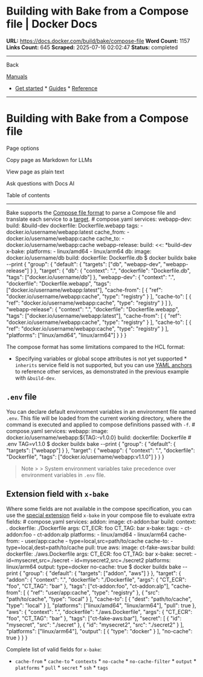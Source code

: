 # Building with Bake from a Compose file | Docker Docs

**URL:** https://docs.docker.com/build/bake/compose-file
**Word Count:** 1157
**Links Count:** 645
**Scraped:** 2025-07-16 02:02:47
**Status:** completed

---

Back

[Manuals](https://docs.docker.com/manuals/)

  * [Get started](https://docs.docker.com/get-started/)   * [Guides](https://docs.docker.com/guides/)   * [Reference](https://docs.docker.com/reference/)

* * *

# Building with Bake from a Compose file

Page options

Copy page as Markdown for LLMs

View page as plain text

Ask questions with Docs AI

Table of contents

* * *

Bake supports the [Compose file format](https://docs.docker.com/reference/compose-file/) to parse a Compose file and translate each service to a [target](https://docs.docker.com/build/bake/reference/#target).               # compose.yaml     services:       webapp-dev:         build: &build-dev           dockerfile: Dockerfile.webapp           tags:             - docker.io/username/webapp:latest           cache_from:             - docker.io/username/webapp:cache           cache_to:             - docker.io/username/webapp:cache            webapp-release:         build:           <<: *build-dev           x-bake:             platforms:               - linux/amd64               - linux/arm64            db:         image: docker.io/username/db         build:           dockerfile: Dockerfile.db               $ docker buildx bake --print                    {       "group": {         "default": {           "targets": ["db", "webapp-dev", "webapp-release"]         }       },       "target": {         "db": {           "context": ".",           "dockerfile": "Dockerfile.db",           "tags": ["docker.io/username/db"]         },         "webapp-dev": {           "context": ".",           "dockerfile": "Dockerfile.webapp",           "tags": ["docker.io/username/webapp:latest"],           "cache-from": [             {               "ref": "docker.io/username/webapp:cache",               "type": "registry"             }           ],           "cache-to": [             {               "ref": "docker.io/username/webapp:cache",               "type": "registry"             }           ]         },         "webapp-release": {           "context": ".",           "dockerfile": "Dockerfile.webapp",           "tags": ["docker.io/username/webapp:latest"],           "cache-from": [             {               "ref": "docker.io/username/webapp:cache",               "type": "registry"             }           ],           "cache-to": [             {               "ref": "docker.io/username/webapp:cache",               "type": "registry"             }           ],           "platforms": ["linux/amd64", "linux/arm64"]         }       }     }

The compose format has some limitations compared to the HCL format:

  * Specifying variables or global scope attributes is not yet supported   * `inherits` service field is not supported, but you can use [YAML anchors](https://docs.docker.com/reference/compose-file/fragments/) to reference other services, as demonstrated in the previous example with `&build-dev`.

## `.env` file

You can declare default environment variables in an environment file named `.env`. This file will be loaded from the current working directory, where the command is executed and applied to compose definitions passed with `-f`.               # compose.yaml     services:       webapp:         image: docker.io/username/webapp:${TAG:-v1.0.0}         build:           dockerfile: Dockerfile               # .env     TAG=v1.1.0               $ docker buildx bake --print                    {       "group": {         "default": {           "targets": ["webapp"]         }       },       "target": {         "webapp": {           "context": ".",           "dockerfile": "Dockerfile",           "tags": ["docker.io/username/webapp:v1.1.0"]         }       }     }

> Note >  > System environment variables take precedence over environment variables in `.env` file.

## Extension field with `x-bake`

Where some fields are not available in the compose specification, you can use the [special extension](https://docs.docker.com/reference/compose-file/extension/) field `x-bake` in your compose file to evaluate extra fields:               # compose.yaml     services:       addon:         image: ct-addon:bar         build:           context: .           dockerfile: ./Dockerfile           args:             CT_ECR: foo             CT_TAG: bar           x-bake:             tags:               - ct-addon:foo               - ct-addon:alp             platforms:               - linux/amd64               - linux/arm64             cache-from:               - user/app:cache               - type=local,src=path/to/cache             cache-to:               - type=local,dest=path/to/cache             pull: true            aws:         image: ct-fake-aws:bar         build:           dockerfile: ./aws.Dockerfile           args:             CT_ECR: foo             CT_TAG: bar           x-bake:             secret:               - id=mysecret,src=./secret               - id=mysecret2,src=./secret2             platforms: linux/arm64             output: type=docker             no-cache: true               $ docker buildx bake --print                    {       "group": {         "default": {           "targets": ["addon", "aws"]         }       },       "target": {         "addon": {           "context": ".",           "dockerfile": "./Dockerfile",           "args": {             "CT_ECR": "foo",             "CT_TAG": "bar"           },           "tags": ["ct-addon:foo", "ct-addon:alp"],           "cache-from": [             {               "ref": "user/app:cache",               "type": "registry"             },             {               "src": "path/to/cache",               "type": "local"             }           ],           "cache-to": [             {               "dest": "path/to/cache",               "type": "local"             }           ],           "platforms": ["linux/amd64", "linux/arm64"],           "pull": true         },         "aws": {           "context": ".",           "dockerfile": "./aws.Dockerfile",           "args": {             "CT_ECR": "foo",             "CT_TAG": "bar"           },           "tags": ["ct-fake-aws:bar"],           "secret": [             {               "id": "mysecret",               "src": "./secret"             },             {               "id": "mysecret2",               "src": "./secret2"             }           ],           "platforms": ["linux/arm64"],           "output": [             {               "type": "docker"             }           ],           "no-cache": true         }       }     }

Complete list of valid fields for `x-bake`:

  * `cache-from`   * `cache-to`   * `contexts`   * `no-cache`   * `no-cache-filter`   * `output`   * `platforms`   * `pull`   * `secret`   * `ssh`   * `tags`